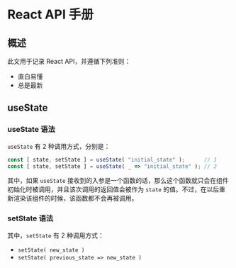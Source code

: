 # React API 手册

## 概述

此文用于记录 React API，并遵循下列准则：

- 直白易懂
- 总是最新

## useState

### useState 语法

`useState` 有 2 种调用方式，分别是：

```js
const [ state, setState ] = useState( "initial_state" );      // 1
const [ state, setState ] = useState( _ => "initial_state" ); // 2
```

其中，如果 `useState` 接收到的入参是一个函数的话，那么这个函数就只会在组件初始化时被调用，并且该次调用的返回值会被作为 `state` 的值。不过，在以后重新渲染该组件的时候，该函数都不会再被调用。

### setState 语法

其中，`setState` 有 2 种调用方式：

- `setState( new_state )`
- `setState( previous_state => new_state )`

